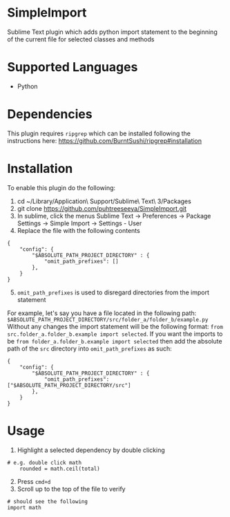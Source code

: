 # SimpleImport

Sublime Text plugin which adds python import statement to the beginning of the current file for selected classes and methods

# Supported Languages

* Python

# Dependencies

This plugin requires `ripgrep` which can be installed following the instructions here: https://github.com/BurntSushi/ripgrep#installation

# Installation

To enable this plugin do the following: 
1. cd ~/Library/Application\ Support/Sublime\ Text\ 3/Packages
2. git clone https://github.com/puhtreeseeya/SimpleImport.git
3. In sublime, click the menus Sublime Text → Preferences → Package Settings → Simple Import → Settings - User
4. Replace the file with the following contents 
```
{
    "config": {
        "$ABSOLUTE_PATH_PROJECT_DIRECTORY" : {
            "omit_path_prefixes": []
        },
    }
}

```
5. `omit_path_prefixes` is used to disregard directories from the import statement

For example, let's say you have a file located in the following path: `$ABSOLUTE_PATH_PROJECT_DIRECTORY/src/folder_a/folder_b/example.py` Without any changes the import statement will be the following format: `from src.folder_a.folder_b.example import selected`. If you want the imports to be `from folder_a.folder_b.example import selected` then add the absolute path of the `src` directory into `omit_path_prefixes` as such: 

```
{
    "config": {
        "$ABSOLUTE_PATH_PROJECT_DIRECTORY" : {
            "omit_path_prefixes": ["$ABSOLUTE_PATH_PROJECT_DIRECTORY/src"]
        },
    }
}
```

# Usage

1. Highlight a selected dependency by double clicking 
```
# e.g. double click math
    rounded = math.ceil(total)
```
2. Press `cmd+d` 
3. Scroll up to the top of the file to verify
```
# should see the following
import math
```
